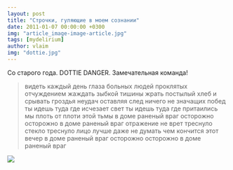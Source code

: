 ```yaml
---
layout: post
title: "Строчки, гуляющие в моем сознании"
date: 2011-01-07 00:00:00 +0300
img: "article_image-image-article.jpg"
tags: [mydelirium]
author: vlaim
img: "dottie.jpg"
---
```


Со старого года. DOTTIE DANGER. Замечательная команда!

> видеть каждый день глаза больных людей проклятых отчуждением жаждать зыбкой тишины жрать постылый хлеб и срывать гроздья неудач оставляя след ничего не значащих побед ты идешь туда где исчезает свет ты идешь туда где притаились мы плоть от плоти этой тьмы в доме раненый враг осторожно осторожно в доме раненый враг отражение не врет треснуло стекло треснуло лицо лучше даже не думать чем кончится этот вечер в доме раненый враг осторожно осторожно в доме раненый враг

![](/assets/img/article_image-image-article.jpg)